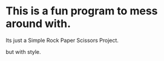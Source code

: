 # This is a fun program to mess around with.

Its just a Simple Rock Paper Scissors Project.




but with style.
